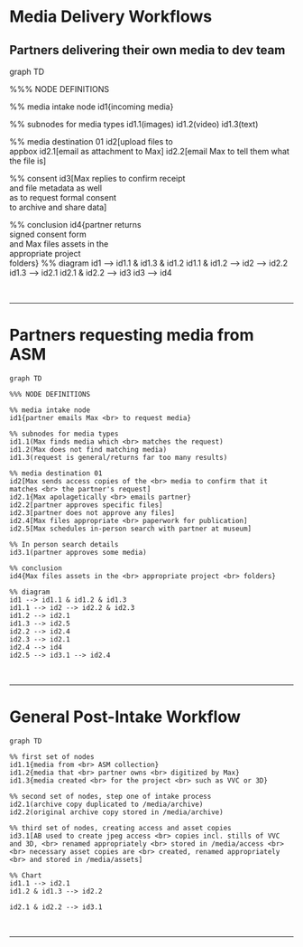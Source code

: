 # Media Delivery Workflows

##  Partners delivering their own media to dev team
<div class="mermaid">
graph TD

%%% NODE DEFINITIONS

%% media intake node
id1{incoming media}

%% subnodes for media types
id1.1(images)
id1.2(video)
id1.3(text)

%% media destination 01
id2[upload files to <br/> appbox
id2.1[email as attachment to Max]
id2.2[email Max to tell them what the file is]

%% consent
id3[Max replies to confirm receipt <br> and file metadata as well <br>  as to request formal consent <br> to archive and share data]

%% conclusion
id4{partner returns <br> signed consent form <br> and Max files assets in the <br> appropriate project <br> folders}
%% diagram
id1 --> id1.1 & id1.3 & id1.2
id1.1 & id1.2 --> id2 --> id2.2
id1.3 --> id2.1
id2.1 & id2.2 --> id3
id3 --> id4
</div>

<br>

--- 

# Partners requesting media from ASM
``` mermaid
graph TD

%%% NODE DEFINITIONS

%% media intake node
id1{partner emails Max <br> to request media}

%% subnodes for media types
id1.1(Max finds media which <br> matches the request)
id1.2(Max does not find matching media)
id1.3(request is general/returns far too many results)

%% media destination 01
id2[Max sends access copies of the <br> media to confirm that it matches <br> the partner's request]
id2.1{Max apolagetically <br> emails partner}
id2.2[partner approves specific files]
id2.3[partner does not approve any files]
id2.4[Max files appropriate <br> paperwork for publication]
id2.5[Max schedules in-person search with partner at museum]

%% In person search details
id3.1(partner approves some media)

%% conclusion
id4{Max files assets in the <br> appropriate project <br> folders}

%% diagram
id1 --> id1.1 & id1.2 & id1.3
id1.1 --> id2 --> id2.2 & id2.3 
id1.2 --> id2.1
id1.3 --> id2.5
id2.2 --> id2.4
id2.3 --> id2.1
id2.4 --> id4
id2.5 --> id3.1 --> id2.4
```
<br>

--- 

# General Post-Intake Workflow
```mermaid
graph TD

%% first set of nodes
id1.1{media from <br> ASM collection}
id1.2{media that <br> partner owns <br> digitized by Max}
id1.3{media created <br> for the project <br> such as VVC or 3D}

%% second set of nodes, step one of intake process
id2.1(archive copy duplicated to /media/archive)
id2.2(original archive copy stored in /media/archive)

%% third set of nodes, creating access and asset copies
id3.1[AB used to create jpeg access <br> copies incl. stills of VVC and 3D, <br> renamed appropriately <br> stored in /media/access <br> <br> necessary asset copies are <br> created, renamed appropriately <br> and stored in /media/assets]

%% Chart
id1.1 --> id2.1
id1.2 & id1.3 --> id2.2

id2.1 & id2.2 --> id3.1 
```
<br>

---

